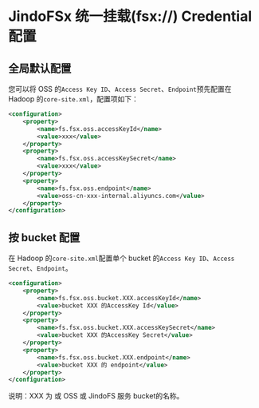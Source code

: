 # JindoFSx 统一挂载(fsx://) Credential 配置

## 全局默认配置

您可以将 OSS 的`Access Key ID`、`Access Secret`、`Endpoint`预先配置在 Hadoop 的`core-site.xml`，配置项如下：
```xml
<configuration>
    <property>
        <name>fs.fsx.oss.accessKeyId</name>
        <value>xxx</value>
    </property>
    <property>
        <name>fs.fsx.oss.accessKeySecret</name>
        <value>xxx</value>
    </property>
    <property>
        <name>fs.fsx.oss.endpoint</name>
        <value>oss-cn-xxx-internal.aliyuncs.com</value>
    </property>
</configuration>
```

## 按 bucket 配置

在 Hadoop 的`core-site.xml`配置单个 bucket 的`Access Key ID`、`Access Secret`、`Endpoint`。
```xml
<configuration>
    <property>
        <name>fs.fsx.oss.bucket.XXX.accessKeyId</name>
        <value>bucket XXX 的AccessKey Id</value>
    </property>
    <property>
        <name>fs.fsx.oss.bucket.XXX.accessKeySecret</name>
        <value>bucket XXX 的AccessKey Secret</value>
    </property>
    <property>
        <name>fs.fsx.oss.bucket.XXX.endpoint</name>
        <value>bucket XXX 的 endpoint</value>
    </property>
</configuration>
```
说明：XXX 为 或 OSS 或 JindoFS 服务 bucket的名称。




